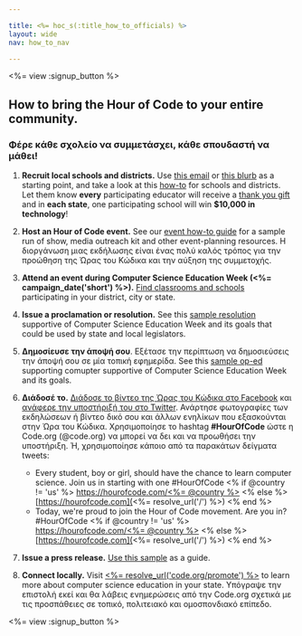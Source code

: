 ```yaml
---

title: <%= hoc_s(:title_how_to_officials) %>
layout: wide
nav: how_to_nav

---
```


<%= view :signup_button %>

## How to bring the Hour of Code to your entire community.

### Φέρε κάθε σχολείο να συμμετάσχει, κάθε σπουδαστή να μάθει!

  1. **Recruit local schools and districts.** Use [this email](<%= resolve_url('/promote/resources#sample-emails') %>) or [this blurb](<%= resolve_url('/promote/stats') %>) as a starting point, and take a look at this [how-to](<%= resolve_url('/how-to') %>) for schools and districts. Let them know **every** participating educator will receive a [thank you gift](<%= resolve_url('/how-to') %>) and in **each state**, one participating school will win **$10,000 in technology**!

  2. **Host an Hour of Code event.** See our [event how-to guide](<%= resolve_url('/how-to/how-to-event') %>) for a sample run of show, media outreach kit and other event-planning resources. Η διοργάνωση μιας εκδήλωσης είναι ένας πολύ καλός τρόπος για την προώθηση της Ώρας του Κώδικα και την αύξηση της συμμετοχής.

  3. **Attend an event during Computer Science Education Week (<%= campaign_date('short') %>).** [Find classrooms and schools](<%= resolve_url('/events') %>) participating in your district, city or state.

  4. **Issue a proclamation or resolution.** See this [sample resolution](<%= resolve_url('resources/proclamation') %>) supportive of Computer Science Education Week and its goals that could be used by state and local legislators.

  5. **Δημοσίευσε την άποψή σου**. Εξέτασε την περίπτωση να δημοσιεύσεις την άποψή σου σε μία τοπική εφημερίδα. See this [sample op-ed](<%= resolve_url('/promote/op-ed') %>) supporting comupter supportive of Computer Science Education Week and its goals.

  6. **Διάδοσέ το.** [Διάδοσε το βίντεο της Ώρας του Κώδικα στο Facebook](https://www.facebook.com/sharer/sharer.php?u=http%3A%2F%2Fhourofcode.com%2Fus) και [ανάφερε την υποστήριξή του στο Twitter](https://twitter.com/intent/tweet?url=http%3A%2F%2Fhourofcode.com&text=I%27m%20participating%20in%20this%20year%27s%20%23HourOfCode%2C%20are%20you%3F%20%40codeorg&original_referer=https%3A%2F%2Fwww.google.com%2Furl%3Fq%3Dhttps%253A%252F%252Ftwitter.com%252Fshare%253Fhashtags%253D%2526amp%253Brelated%253Dcodeorg%2526amp%253Btext%253DI%252527m%252Bparticipating%252Bin%252Bthis%252Byear%252527s%252B%252523HourOfCode%25252C%252Bare%252Byou%25253F%252B%252540codeorg%2526amp%253Burl%253Dhttp%25253A%25252F%25252Fhourofcode.com%26sa%3DD%26sntz%3D1%26usg%3DAFQjCNE1GLTUbKZfMlEh9Aj5w0iswz6PYQ&related=codeorg&hashtags=). Ανάρτησε φωτογραφίες των εκδηλώσεων ή βίντεο δικό σου και άλλων ενηλίκων που εξασκούνται στην Ώρα του Κώδικα. Χρησιμοποίησε το hashtag **#HourOfCode** ώστε η Code.org (@code.org) να μπορεί να δει και να προωθήσει την υποστήριξη. Ή, χρησιμοποίησε κάποιο από τα παρακάτων δείγματα tweets:
    
      * Every student, boy or girl, should have the chance to learn computer science. Join us in starting with one #HourOfCode <% if @country != 'us' %> [https://hourofcode.com/<%= @country %>](<%= resolve_url('/') %>) <% else %> [https://hourofcode.com](<%= resolve_url('/') %>) <% end %>
      * Today, we're proud to join the Hour of Code movement. Are you in? #HourOfCode <% if @country != 'us' %> [https://hourofcode.com/<%= @country %>](<%= resolve_url('/') %>) <% else %> [https://hourofcode.com](<%= resolve_url('/') %>) <% end %>   
          
        

  7. **Issue a press release.** [Use this sample](<%= resolve_url('/promote/official-press-release') %>) as a guide.

  8. **Connect locally.** Visit [<%= resolve_url('code.org/promote') %>](<%= resolve_url('https://code.org/promote') %>) to learn more about computer science education in your state. Υπόγραψε την επιστολή εκεί και θα λάβεις ενημερώσεις από την Code.org σχετικά με τις προσπάθειες σε τοπικό, πολιτειακό και ομοσπονδιακό επίπεδο.

<%= view :signup_button %>
